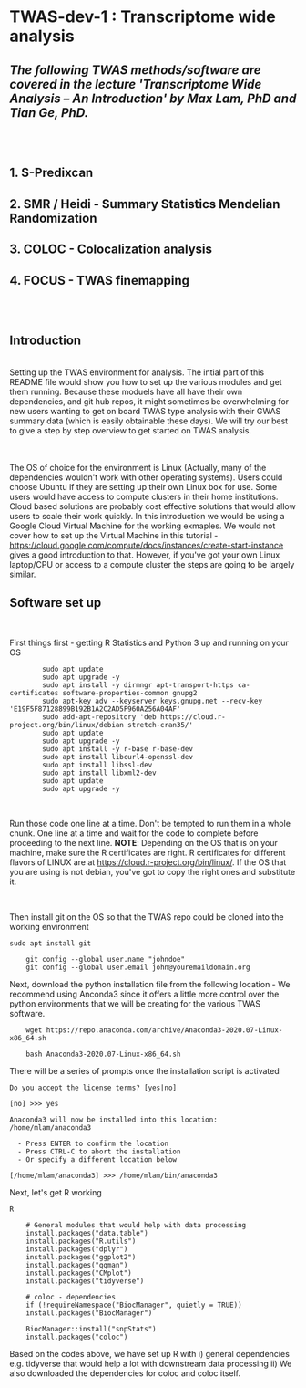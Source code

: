 # TWAS-dev-1 : Transcriptome wide analysis

## *The following TWAS methods/software are covered in the lecture 'Transcriptome Wide Analysis – An Introduction' by Max Lam, PhD and Tian Ge, PhD.* 
<br>
<br>

## 1. S-Predixcan
## 2. SMR / Heidi - Summary Statistics Mendelian Randomization
## 3. COLOC - Colocalization analysis 
## 4. FOCUS - TWAS finemapping
<br>
<br>

## **Introduction** 

<br>
Setting up the TWAS environment for analysis. The intial part of this README file would show you how to set up the various modules and get them running. Because these moduels have all have their own dependencies, and git hub repos, it might sometimes be overwhelming for new users wanting to get on board TWAS type analysis with their GWAS summary data (which is easily obtainable these days). We will try our best to give a step by step overview to get started on TWAS analysis. 

<br>
<br>
<br>

The OS of choice for the environment is Linux (Actually, many of the dependencies wouldn't work with other operating systems). Users could choose Ubuntu if they are setting up their own Linux box for use. Some users would have access to compute clusters in their home institutions. Cloud based solutions are probably cost effective solutions that would allow users to scale their work quickly. In this introduction we would be using a Google Cloud Virtual Machine for the working exmaples. We would not cover how to set up the Virtual Machine in this tutorial - https://cloud.google.com/compute/docs/instances/create-start-instance gives a good introduction to that. However, if you've got your own Linux laptop/CPU or access to a compute cluster the steps are going to be largely similar. 
<br>

## **Software set up**

<br>

First things first - getting R Statistics and Python 3 up and running on your OS
<br>
```
        sudo apt update
        sudo apt upgrade -y
        sudo apt install -y dirmngr apt-transport-https ca-certificates software-properties-common gnupg2
        sudo apt-key adv --keyserver keys.gnupg.net --recv-key 'E19F5F87128899B192B1A2C2AD5F960A256A04AF'
        sudo add-apt-repository 'deb https://cloud.r-project.org/bin/linux/debian stretch-cran35/'
        sudo apt update
        sudo apt upgrade -y 
        sudo apt install -y r-base r-base-dev
        sudo apt install libcurl4-openssl-dev
        sudo apt install libssl-dev
        sudo apt install libxml2-dev 
        sudo apt update
        sudo apt upgrade -y 
```
<br>

Run those code one line at a time. Don't be tempted to run them in a whole chunk. One line at a time and wait for the code to complete before proceeding to the next line. **NOTE**: Depending on the OS that is on your machine, make sure the R certificates are right. R certificates for different flavors of LINUX are at https://cloud.r-project.org/bin/linux/. If the OS that you are using is not debian, you've got to copy the right ones and substitute it. 

<br>

Then install git on the OS so that the TWAS repo could be cloned into the working environment 

```
sudo apt install git 

    git config --global user.name "johndoe"
    git config --global user.email john@youremaildomain.org
```

Next, download the python installation file from the following location - We recommend using Anconda3 since it offers a little more control over the python environments that we will be creating for the various TWAS software. 

```
    wget https://repo.anaconda.com/archive/Anaconda3-2020.07-Linux-x86_64.sh

    bash Anaconda3-2020.07-Linux-x86_64.sh
```

There will be a series of prompts once the installation script is activated 

```
Do you accept the license terms? [yes|no]

[no] >>> yes 

Anaconda3 will now be installed into this location:
/home/mlam/anaconda3

  - Press ENTER to confirm the location
  - Press CTRL-C to abort the installation
  - Or specify a different location below

[/home/mlam/anaconda3] >>> /home/mlam/bin/anaconda3
```
Next, let's get R working 

```
R 

    # General modules that would help with data processing
    install.packages("data.table")
    install.packages("R.utils")
    install.packages("dplyr")
    install.packages("ggplot2")
    install.packages("qqman")
    install.packages("CMplot")
    install.packages("tidyverse")

    # coloc - dependencies
    if (!requireNamespace("BiocManager", quietly = TRUE))
    install.packages("BiocManager")

    BiocManager::install("snpStats")
    install.packages("coloc")
```

Based on the codes above, we have set up R with i) general dependencies e.g. tidyverse that would help a lot with downstream data processing ii) We also downloaded the dependencies for coloc and coloc itself.  

